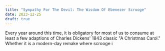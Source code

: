 ```yaml
---
title: "Sympathy For The Devil: The Wisdom Of Ebenezer Scrooge"
date: 2023-12-25
draft: true
---
```

Every year around this time, it is obligatory for most of us to consume at least a few adaptions of Charles Dickens' 1843 classic "A Christmas Carol." Whether it is a modern-day remake where scrooge i
<!--stackedit_data:
eyJoaXN0b3J5IjpbLTE1MDU1NjI1Ml19
-->